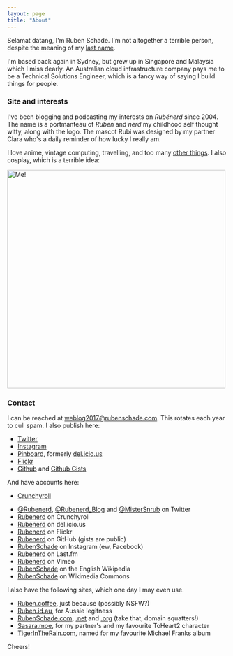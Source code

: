 ```yaml
---
layout: page
title: "About"
---
```

Selamat datang, I'm Ruben Schade. I'm not altogether a terrible person, despite the meaning of my [last name].

I'm based back again in Sydney, but grew up in Singapore and Malaysia which I miss dearly. An Australian cloud infrastructure company pays me to be a Technical Solutions Engineer, which is a fancy way of saying I build things for people.

### Site and interests

I've been blogging and podcasting my interests on *Rubénerd* since 2004. The name is a portmanteau of *Ruben* and *nerd* my childhood self thought witty, along with the logo. The mascot Rubi was designed by my partner Clara who's a daily reminder of how lucky I really am.

I love anime, vintage computing, travelling, and too many [other things]. I also cosplay, which is a terrible idea:

<p><img src="https://farm4.staticflickr.com/3839/14773171200_e66ac33c6b_c.jpg" alt="Me!" style="width:500px;" /></p>


[last name]: https://en.wiktionary.org/wiki/schade#Adjective
[other things]: https://en.wikipedia.org/wiki/User:RubenSchade#Interests
[weblog2017@rubenschade.com]: mailto:weblog2017@rubenschade.com

### Contact

I can be reached at [weblog2017@rubenschade.com]. This rotates each year to cull spam. I also publish here:

* [Twitter](https://twitter.com/Rubenerd)
* [Instagram](https://instagram.com/rubenschade)
* [Pinboard](https://pinboard.in/u:rubenerd), formerly [del.icio.us](https://del.icio.us/rubenerd)
* [Flickr](https://flickr.com/photos/rubenerd/)
* [Github](https://github.com/Rubenerd) and [Github Gists](https://gist.github.com/Rubenerd)

And have accounts here:

* [Crunchyroll](http://crunchyroll.com/user/rubenerd)

<ul>
<li><a href="https://twitter.com/Rubenerd">@Rubenerd</a>, <a href="https://twitter.com/Rubenerd_Blog">@Rubenerd_Blog</a> and <a href="https://twitter.com/MisterSnrub">@MisterSnrub</a> on Twitter</li>
<li><a href="http://www.crunchyroll.com/user/rubenerd/">Rubenerd</a> on Crunchyroll</li>
<li><a href="https://delicious/rubenerd/">Rubenerd</a> on del.icio.us</li>
<li><a href="https://flickr.com/photos/rubenerd/">Rubenerd</a> on Flickr</li>
<li><a href="https://gist.github.com/Rubenerd">Rubenerd</a> on GitHub (gists are public)</li>
<li><a href="https://instagram.com/rubenschade">RubenSchade</a> on Instagram (ew, Facebook)</li>
<li><a href="http://www.last.fm/user/rubenerd">Rubenerd</a> on Last.fm</li>
<li><a href="https://vimeo.com/rubenerd">Rubenerd</a> on Vimeo</li>
<li><a href="https://en.wikipedia.org/wiki/User:RubenSchade">RubenSchade</a> on the English Wikipedia</li>
<li><a href="https://commons.wikimedia.org/wiki/User:RubenSchade">RubenSchade</a> on Wikimedia Commons</a></li>
</ul>

<p>I also have the following sites, which one day I may even use.</p>

<ul>
<li><a href="http://ruben.coffee/">Ruben.coffee</a>, just because (possibly NSFW?)</li>
<li><a href="http://ruben.id.au">Ruben.id.au</a>, for Aussie legitness</li>
<li><a href="http://rubenschade.com">RubenSchade.com</a>,
  <a href="http://rubenschade.net">.net</a> and 
  <a href="http://rubenschade.org">.org</a> (take that, domain squatters!</a>)</li>
<li><a href="http://sasara.moe">Sasara.moe</a>, for my partner's and my favourite ToHeart2 character</li>
<li><a href="http://tigerintherain.com/">TigerInTheRain.com</a>, named for my favourite Michael Franks album</li>
</ul>

Cheers!

